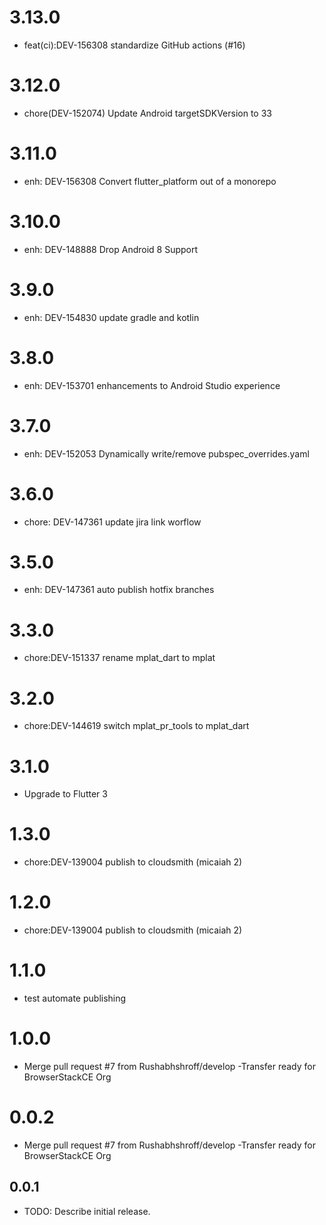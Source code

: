 # 3.13.0

- feat(ci):DEV-156308 standardize GitHub actions (#16)

# 3.12.0

- chore(DEV-152074) Update Android targetSDKVersion to 33

# 3.11.0

- enh: DEV-156308 Convert flutter_platform out of a monorepo

# 3.10.0

- enh: DEV-148888 Drop Android 8 Support

# 3.9.0

- enh: DEV-154830 update gradle and kotlin

# 3.8.0

- enh: DEV-153701 enhancements to Android Studio experience

# 3.7.0

- enh: DEV-152053 Dynamically write/remove pubspec_overrides.yaml

# 3.6.0

- chore: DEV-147361 update jira link worflow

# 3.5.0

- enh: DEV-147361 auto publish hotfix branches

# 3.3.0

- chore:DEV-151337 rename mplat_dart to mplat

# 3.2.0

- chore:DEV-144619 switch mplat_pr_tools to mplat_dart

# 3.1.0

- Upgrade to Flutter 3

# 1.3.0

- chore:DEV-139004 publish to cloudsmith (micaiah 2)

# 1.2.0

- chore:DEV-139004 publish to cloudsmith (micaiah 2)

# 1.1.0

- test automate publishing

# 1.0.0

- Merge pull request #7 from Rushabhshroff/develop
-Transfer ready for BrowserStackCE Org

# 0.0.2

- Merge pull request #7 from Rushabhshroff/develop
-Transfer ready for BrowserStackCE Org

## 0.0.1

* TODO: Describe initial release.
